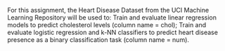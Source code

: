 For this assignment, the Heart Disease Dataset from the UCI Machine Learning Repository will be used to: Train and evaluate linear regression models to predict cholesterol levels (column name = chol); Train and evaluate logistic regression and k-NN classifiers to predict heart disease presence as a binary classification task (column name = num).